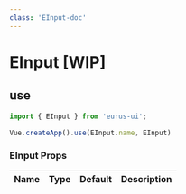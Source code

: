 ```yaml
---
class: 'EInput-doc'
---
```

# EInput [WIP]

## use

```javascript
import { EInput } from 'eurus-ui';

Vue.createApp().use(EInput.name, EInput)
```
<!--
::::card button 类型

按钮的 type 分别为 default、tertiary、primary、info、success、warning 和 error。

:::code buttonType
<<< ../src/packages/button/demo/Type.vue
:::
::::
 -->

### EInput Props

| Name | Type | Default | Description |
| --- | --- | --- | --- |


